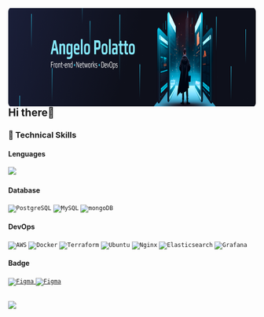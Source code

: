 <img align='right' src=".github/Model-002.png" style='height: 200px; width: 100%'>

## Hi there👋

### 💼 Technical Skills
#### Lenguages



<div align="left">
	<img src="https://github-readme-stats.vercel.app/api/top-langs?username=devpolatto&layout=compact"/>
<!-- 	<code><img height="40" src="https://user-images.githubusercontent.com/25181517/117447155-6a868a00-af3d-11eb-9cfe-245df15c9f3f.png" alt="JavaScript" title="JavaScript" /></code>
<!-- 	<code><img height="50" src="https://user-images.githubusercontent.com/25181517/183897015-94a058a6-b86e-4e42-a37f-bf92061753e5.png" alt="React" title="React" /></code> -->
<!-- 	<code><img height="40" src="https://user-images.githubusercontent.com/25181517/183890598-19a0ac2d-e88a-4005-a8df-1ee36782fde1.png" alt="TypeScript" title="TypeScript" /></code> -->
<!-- 	<code><img height="50" src="https://user-images.githubusercontent.com/25181517/183568594-85e280a7-0d7e-4d1a-9028-c8c2209e073c.png" alt="Node.js" title="Node.js" /></code> -->
<!-- 	<code><img height="40" src="https://user-images.githubusercontent.com/25181517/183423507-c056a6f9-1ba8-4312-a350-19bcbc5a8697.png" alt="Python" title="Python" /></code> -->
<!-- 	<code><img height="40" src="https://user-images.githubusercontent.com/25181517/183423507-c056a6f9-1ba8-4312-a350-19bcbc5a8697.png" alt="Python" title="Python" /></code> -->
<!--   <code><img height="50" src="https://user-images.githubusercontent.com/25181517/192158606-7c2ef6bd-6e04-47cf-b5bc-da2797cb5bda.png" alt="bash" title="bash" /></code> -->
</div>

#### Database

<div align="left">
	<code><img height="40" src="https://user-images.githubusercontent.com/25181517/117208740-bfb78400-adf5-11eb-97bb-09072b6bedfc.png" alt="PostgreSQL" title="PostgreSQL" /></code>
	<code><img height="40" src="https://user-images.githubusercontent.com/25181517/183896128-ec99105a-ec1a-4d85-b08b-1aa1620b2046.png" alt="MySQL" title="MySQL" /></code>
	<code><img height="40" src="https://user-images.githubusercontent.com/25181517/182884177-d48a8579-2cd0-447a-b9a6-ffc7cb02560e.png" alt="mongoDB" title="mongoDB" /></code>
</div>

#### DevOps

<div align="left">
	<code><img height="40" src="https://user-images.githubusercontent.com/25181517/183896132-54262f2e-6d98-41e3-8888-e40ab5a17326.png" alt="AWS" title="AWS" /></code>
	<code><img height="40" src="https://user-images.githubusercontent.com/25181517/117207330-263ba280-adf4-11eb-9b97-0ac5b40bc3be.png" alt="Docker" title="Docker" /></code>
	<code><img height="40" src="https://user-images.githubusercontent.com/25181517/183345121-36788a6e-5462-424a-be67-af1ebeda79a2.png" alt="Terraform" title="Terraform" /></code>
	<code><img height="40" src="https://user-images.githubusercontent.com/25181517/186884153-99edc188-e4aa-4c84-91b0-e2df260ebc33.png" alt="Ubuntu" title="Ubuntu" /></code>
	<code><img height="40" src="https://user-images.githubusercontent.com/25181517/183345125-9a7cd2e6-6ad6-436f-8490-44c903bef84c.png" alt="Nginx" title="Nginx" /></code>
  	<code><img height="40" src="https://user-images.githubusercontent.com/25181517/183569191-f32cdf03-673f-4ae3-809b-3a8b376bb8a2.png" alt="Elasticsearch" title="Elasticsearch" /></code>
	<code><img height="40" src="https://user-images.githubusercontent.com/25181517/182534075-4962068b-4407-46c2-ac67-ddcb86af30cc.png" alt="Grafana" title="Grafana" /></code>
</div>

#### Badge
<div align="left">
	<a href="https://www.credly.com/badges/2e67c3b9-5f17-4d3d-8fdc-a57b418eccf0/linked_in?t=revq83">
		<code><img height="50" src="https://images.credly.com/size/340x340/images/00634f82-b07f-4bbd-a6bb-53de397fc3a6/image.png" alt="Figma" title="Figma" /></code>
	</a>
	<a href="https://www.credly.com/earner/earned/badge/87725afe-4858-4a56-9225-927ad98cdc93">
		<code><img height="50" src="https://images.credly.com/size/340x340/images/36054dc5-13a6-47df-9cd1-5fac074c0bb4/image.png" alt="Figma" title="Figma" /></code>
	</a>
</div>
<br/>

[![](https://img.shields.io/badge/linkedin-%230077B5.svg?style=for-the-badge&logo=linkedin)](https://www.linkedin.com/in/angelo-polatto-04121998/)



<!-- https://towardsdatascience.com/enrich-your-github-profile-with-these-tips-272fa1eafe05 -->

<!-- <div align="center">
	
	[![](https://img.shields.io/badge/linkedin-%230077B5.svg?style=for-the-badge&logo=linkedin)](https://www.linkedin.com/in/angelo-polatto-04121998/)
	[![](https://img.shields.io/badge/Medium-12100E?style=for-the-badge&logo=medium&logoColor=white)](https://medium.com/@Angelo_Polatto)
	
</div> -->
